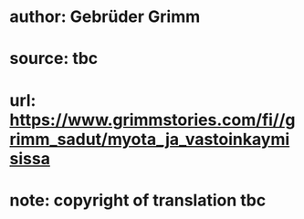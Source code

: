 # author: Gebrüder Grimm
# source: tbc
# url: https://www.grimmstories.com/fi//grimm_sadut/myota_ja_vastoinkaymisissa
# note: copyright of translation tbc


